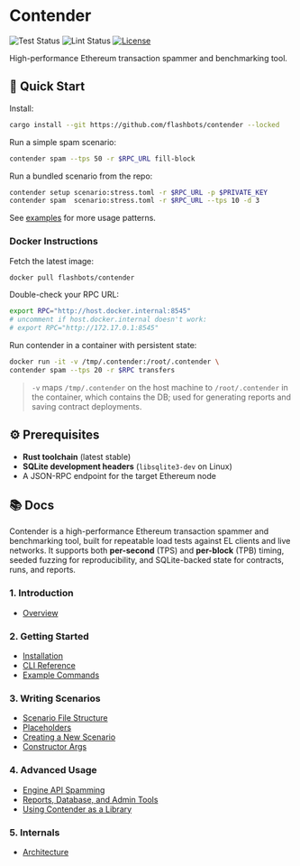 # Contender

![Test Status](https://github.com/flashbots/contender/actions/workflows/test.yml/badge.svg)
![Lint Status](https://github.com/flashbots/contender/actions/workflows/lint.yml/badge.svg)
[![License](https://img.shields.io/github/license/flashbots/contender)](./LICENSE)

High-performance Ethereum transaction spammer and benchmarking tool.

## 🚀 Quick Start

Install:
```bash
cargo install --git https://github.com/flashbots/contender --locked
```

Run a simple spam scenario:
```bash
contender spam --tps 50 -r $RPC_URL fill-block
```

Run a bundled scenario from the repo:
```bash
contender setup scenario:stress.toml -r $RPC_URL -p $PRIVATE_KEY
contender spam  scenario:stress.toml -r $RPC_URL --tps 10 -d 3
```

See [examples](docs/examples.md) for more usage patterns.

### Docker Instructions

Fetch the latest image:

```bash
docker pull flashbots/contender
```

Double-check your RPC URL:

```bash
export RPC="http://host.docker.internal:8545"
# uncomment if host.docker.internal doesn't work:
# export RPC="http://172.17.0.1:8545"
```

Run contender in a container with persistent state:

```bash
docker run -it -v /tmp/.contender:/root/.contender \
contender spam --tps 20 -r $RPC transfers
```

> `-v` maps `/tmp/.contender` on the host machine to `/root/.contender` in the container, which contains the DB; used for generating reports and saving contract deployments.

## ⚙️ Prerequisites

- **Rust toolchain** (latest stable)
- **SQLite development headers** (`libsqlite3-dev` on Linux)
- A JSON-RPC endpoint for the target Ethereum node

## 📚 Docs

Contender is a high-performance Ethereum transaction spammer and benchmarking tool, built for repeatable load tests against EL clients and live networks.
It supports both **per-second** (TPS) and **per-block** (TPB) timing, seeded fuzzing for reproducibility, and SQLite-backed state for contracts, runs, and reports.

### 1. Introduction
- [Overview](docs/overview.md)

### 2. Getting Started
- [Installation](docs/installation.md)
- [CLI Reference](docs/cli.md)
- [Example Commands](docs/examples.md)

### 3. Writing Scenarios
- [Scenario File Structure](docs/scenarios.md)
- [Placeholders](docs/placeholders.md)
- [Creating a New Scenario](docs/creating_scenarios.md)
- [Constructor Args](docs/constructor_args.md)

### 4. Advanced Usage
- [Engine API Spamming](docs/engine-api.md)
- [Reports, Database, and Admin Tools](docs/reports-db-admin.md)
- [Using Contender as a Library](docs/library-usage.md)

### 5. Internals
- [Architecture](docs/architecture.md)
